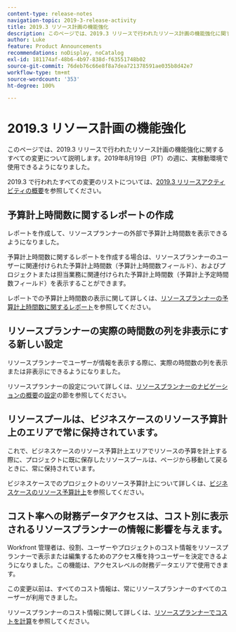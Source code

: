 ```yaml
---
content-type: release-notes
navigation-topic: 2019-3-release-activity
title: 2019.3 リソース計画の機能強化
description: このページでは、2019.3 リリースで行われたリソース計画の機能強化に関するすべての変更について説明します。2019年8月19日（PT）の週に、実稼動環境で使用できるようになりました。
author: Luke
feature: Product Announcements
recommendations: noDisplay, noCatalog
exl-id: 181174af-48b6-4b97-838d-f63551748b02
source-git-commit: 76deb76c66e8f8a7dea721378591ae035b8d42e7
workflow-type: tm+mt
source-wordcount: '353'
ht-degree: 100%

---
```


# 2019.3 リソース計画の機能強化

このページでは、2019.3 リリースで行われたリソース計画の機能強化に関するすべての変更について説明します。2019年8月19日（PT）の週に、実稼動環境で使用できるようになりました。

2019.3 で行われたすべての変更のリストについては、[2019.3 リリースアクティビティの概要](../../../../product-announcements/product-releases/quarterly-release-archive/2019.3-release-activity/2019.3-release-activity-overview.md)を参照してください。

## 予算計上時間数に関するレポートの作成

レポートを作成して、リソースプランナーの外部で予算計上時間数を表示できるようになりました。

予算計上時間数に関するレポートを作成する場合は、リソースプランナーのユーザーに関連付けられた予算計上時間数（予算計上時間数フィールド）、およびプロジェクトまたは担当業務に関連付けられた予算計上時間数（予算計上予定時間数フィールド）を表示することができます。

レポートでの予算計上時間数の表示に関して詳しくは、[リソースプランナーの予算計上時間数に関するレポート](../../../../resource-mgmt/resource-planning/report-on-budgeted-hours.md)を参照してください。

## リソースプランナーの実際の時間数の列を非表示にする新しい設定

リソースプランナーでユーザーが情報を表示する際に、実際の時間数の列を表示または非表示にできるようになりました。

リソースプランナーの設定について詳しくは、[リソースプランナーのナビゲーションの概要](../../../../resource-mgmt/resource-planning/resource-planner-navigation.md)の[設定](../../../../resource-mgmt/resource-planning/resource-planner-navigation.md#settings)の節を参照してください。

## リソースプールは、ビジネスケースのリソース予算計上のエリアで常に保持されています。

これで、ビジネスケースのリソース予算計上エリアでリソースの予算を計上する際に、プロジェクトに既に保存したリソースプールは、ページから移動して戻るときに、常に保持されています。

ビジネスケースでのプロジェクトのリソース予算計上について詳しくは、[ビジネスケースのリソース予算計上](../../../../manage-work/projects/define-a-business-case/budget-resources-in-business-case.md)を参照してください。

## コスト率への財務データアクセスは、コスト別に表示されるリソースプランナーの情報に影響を与えます。

Workfront 管理者は、役割、ユーザーやプロジェクトのコスト情報をリソースプランナーで表示または編集するためのアクセス権を持つユーザーを決定できるようになりました。この機能は、アクセスレベルの財務データエリアで使用できます。

この変更以前は、すべてのコスト情報は、常にリソースプランナーのすべてのユーザーが利用できました。

リソースプランナーのコスト情報に関して詳しくは、[リソースプランナーでコストを計算](../../../../resource-mgmt/resource-planning/calculate-costs-resource-planner.md)を参照してください。

